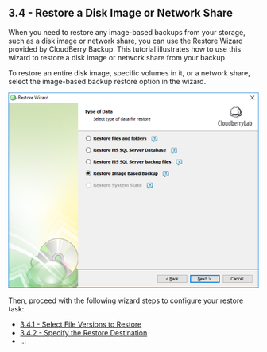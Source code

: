 ## 3.4 - Restore a Disk Image or Network Share

When you need to restore any image-based backups from your storage, such as a disk image or network share, you can use the Restore Wizard provided by CloudBerry Backup. This tutorial illustrates how to use this wizard to restore a disk image or network share from your backup.

To restore an entire disk image, specific volumes in it, or a network share, select the image-based backup restore option in the wizard.

![](/assets/restore-disk-image.png)

Then, proceed with the following wizard steps to configure your restore task:

* [3.4.1 - Select File Versions to Restore](/chapter1/step-3-choose-data-to-restore/34-restore-a-disk-image-or-network-share/341-select-file-versions-to-restore.md)
* [3.4.2 - Specify the Restore Destination](/chapter1/step-3-choose-data-to-restore/34-restore-a-disk-image-or-network-share/342-specify-the-restore-destination.md)
* ...



